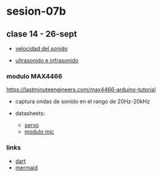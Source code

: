 # sesion-07b

## clase 14 - 26-sept

- [velocidad del sonido](https://es.wikipedia.org/wiki/Velocidad_del_sonido)

- [ultrasonido e infrasonido](https://www.lpi.tel.uva.es/~nacho/docencia/ing_ond_1/trabajos_03_04/infra_y_ultra/infrasonidos.htm)

### modulo MAX4466
<https://lastminuteengineers.com/max4466-arduino-tutorial>

- captura ondas de sonido en el rango de 20Hz-20kHz


- datasheets:
   - [servo](http://www.ee.ic.ac.uk/pcheung/teaching/DE1_EE/stores/sg90_datasheet.pdf)
   - [modulo mic](https://www.analog.com/en/products/max4466.html)

### links 
- [dart](https://dart.dev)
- [mermaid](https://mermaid.js.org)